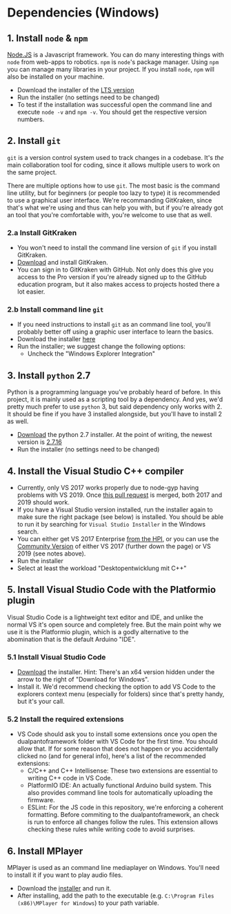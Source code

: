 # Dependencies (Windows)

## 1. Install `node` & `npm`

[Node.JS](https://nodejs.org/) is a Javascript framework. You can do many interesting things with `node` from web-apps to robotics.
`npm` is `node`'s package manager. Using `npm` you can manage many libraries in your project. If you install `node`, `npm` will also be installed on your machine.

- Download the installer of the [LTS version](https://nodejs.org/)
- Run the installer (no settings need to be changed)
- To test if the installation was successful open the command line and execute `node -v` and `npm -v`. You should get the respective version numbers.

## 2. Install `git`

`git` is a version control system used to track changes in a codebase. It's _the_ main collaboration tool for coding, since it allows multiple users to work on the same project.

There are multiple options how to use `git`. The most basic is the command line utility, but for beginners (or people too lazy to type) it is recommended to use a graphical user interface. We're recommanding GitKraken, since that's what we're using and thus can help you with, but if you're already got an tool that you're comfortable with, you're welcome to use that as well.

### 2.a Install GitKraken

- You won't need to install the command line version of `git` if you install GitKraken.
- [Download](https://www.gitkraken.com/) and install GitKraken.
- You can sign in to GitKraken with GitHub. Not only does this give you access to the Pro version if you're already signed up to the GitHub education program, but it also makes access to projects hosted there a lot easier.

### 2.b Install command line `git`

- If you need instructions to install `git` as an command line tool, you'll probably better off using a graphic user interface to learn the basics.
- Download the installer [here](https://git-scm.com/downloads)
- Run the installer; we suggest change the following options:
  - Uncheck the "Windows Explorer Integration"
 
## 3. Install `python` 2.7

Python is a programming language you've probably heard of before. In this project, it is mainly used as a scripting tool by a dependency. And yes, we'd pretty much prefer to use `python` 3, but said dependency only works with 2. It should be fine if you have 3 installed alongside, but you'll have to install 2 as well.

- [Download](https://www.python.org/downloads/) the python 2.7 installer. At the point of writing, the newest version is [2.7.16](https://www.python.org/downloads/release/python-2716/)
- Run the installer (no settings need to be changed)

## 4. Install the Visual Studio C++ compiler

- Currently, only VS 2017 works properly due to node-gyp having problems with VS 2019. Once [this pull request](https://github.com/nodejs/node-gyp/pull/1715) is merged, both 2017 and 2019 should work.
- If you have a Visual Studio version installed, run the installer again to make sure the right package (see below) is installed. You should be able to run it by searching for `Visual Studio Installer` in the Windows search.
- You can either get VS 2017 Enterprise [from the HPI](https://aka.ms/devtoolsforteaching), or you can use the [Community Version](https://visualstudio.microsoft.com/de/downloads/) of either VS 2017 (further down the page) or VS 2019 (see notes above).
- Run the installer
- Select at least the workload "Desktopentwicklung mit C++"

## 5. Install Visual Studio Code with the Platformio plugin

Visual Studio Code is a lightweight text editor and IDE, and unlike the normal VS it's open source and completely free. But the main point why we use it is the Platformio plugin, which is a godly alternative to the abomination that is the default Arduino "IDE".

### 5.1 Install Visual Studio Code

- [Download](https://code.visualstudio.com/) the installer. Hint: There's an x64 version hidden under the arrow to the right of "Download for Windows".
- Install it. We'd recommend checking the option to add VS Code to the explorers context menu (especially for folders) since that's pretty handy, but it's your call.

### 5.2 Install the required extensions

- VS Code should ask you to install some extensions once you open the dualpantoframework folder with VS Code for the first time. You should allow that. If for some reason that does not happen or you accidentally clicked no (and for general info), here's a list of the recommended extensions:
  - C/C++ and C++ Intellisense: These two extensions are essential to writing C++ code in VS Code.
  - PlatformIO IDE: An actually functional Arduino build system. This also provides command line tools for automatically uploading the firmware.
  - ESLint: For the JS code in this repository, we're enforcing a coherent formatting. Before commiting to the dualpantoframework, an check is run to enforce all changes follow the rules. This extension allows checking these rules while writing code to avoid surprises.

## 6. Install MPlayer

MPlayer is used as an command line mediaplayer on Windows. You'll need to install it if you want to play audio files.

- Download the [installer](https://github.com/lordmulder/mplayer-setup-win32/releases/tag/2018-12-12) and run it.
- After installing, add the path to the executable (e.g. `C:\Program Files (x86)\MPlayer for Windows`) to your path variable.
